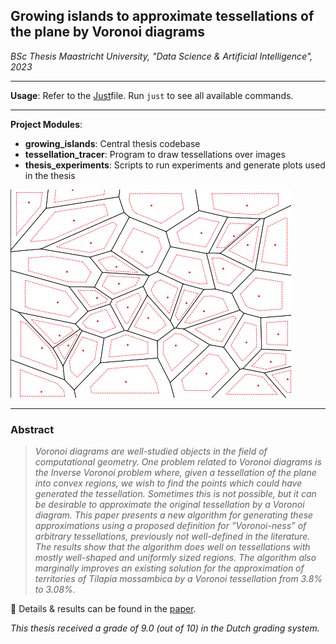 ## Growing islands to approximate tessellations of the plane by Voronoi diagrams  
*BSc Thesis Maastricht University, "Data Science & Artificial Intelligence", 2023*

___

**Usage**: Refer to the [Just](https://github.com/casey/just)file. Run `just` to see all available commands.

___

**Project Modules**:
- **growing_islands**: Central thesis codebase
- **tessellation_tracer**: Program to draw tessellations over images
- **thesis_experiments**: Scripts to run experiments and generate plots used in the thesis

![](misc/images/growing.gif)
___

### Abstract

> _Voronoi diagrams are well-studied objects in the field of computational geometry. One problem related to Voronoi diagrams is the Inverse Voronoi problem where, given a tessellation of the plane into convex regions, we wish to find the points which could have generated the tessellation. Sometimes this is not possible, but it can be desirable to approximate the original tessellation by a Voronoi diagram. This paper presents a new algorithm for generating these approximations using a proposed definition for ”Voronoi-ness” of arbitrary tessellations, previously not well-defined in the literature. The results show that the algorithm does well on tessellations with mostly well-shaped and uniformly sized regions. The algorithm also marginally improves an existing solution for the approximation of territories of Tilapia mossambica by a Voronoi tessellation from 3.8% to 3.08%._


📃 Details & results can be found in the [paper](report.pdf).

*This thesis received a grade of 9.0 (out of 10) in the Dutch grading system.*

